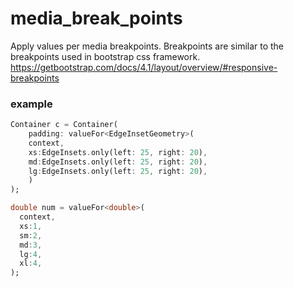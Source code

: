 # media_break_points

Apply values per media breakpoints. Breakpoints are similar to the breakpoints used in 
bootstrap css framework.
https://getbootstrap.com/docs/4.1/layout/overview/#responsive-breakpoints

### example

```dart
Container c = Container(
    padding: valueFor<EdgeInsetGeometry>(
    context,
    xs:EdgeInsets.only(left: 25, right: 20),
    md:EdgeInsets.only(left: 25, right: 20),
    lg:EdgeInsets.only(left: 25, right: 20),
    )
);
```

```dart
double num = valueFor<double>(
  context, 
  xs:1,
  sm:2,
  md:3,
  lg:4,
  xl:4,
);
 ```
